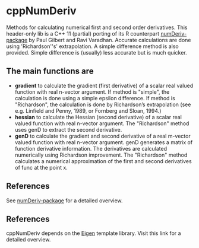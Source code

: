 # cppNumDeriv
Methods for calculating numerical first and second order derivatives. This header-only lib is a C++ 11 (partial) porting of its R counterpart [numDeriv-package](https://cran.r-project.org/web/packages/numDeriv) by Paul Gilbert and Ravi Varadhan.
Accurate calculations are done using 'Richardson''s' extrapolation. A simple difference method is also provided. Simple difference is (usually) less accurate but is much quicker.
## The main functions are
* __gradient__   to calculate the gradient (first derivative) of a scalar real valued function with real n-vector argument. If method is "simple", the calculation is done using a simple epsilon difference. If method is "Richardson", the calculation is done by Richardson’s extrapolation (see e.g.  Linfield and Penny, 1989, or Fornberg and Sloan, 1994.) 
* __hessian__   to calculate the Hessian (second derivative) of a scalar real valued function with real n-vector argument. The "Richardson" method uses genD to extract the second derivative.
* __genD__   to calculate the gradient and second derivative of a real m-vector valued function with real n-vector argument. genD generates a matrix of function derivative information. The derivatives are calculated numerically using Richardson improvement. The "Richardson" method calculates a numerical approximation of the first and second derivatives of func at the point x.

## References
See [numDeriv-package](https://cran.r-project.org/web/packages/numDeriv/numDeriv.pdf) for a detailed overview.

## References
cppNumDeriv depends on the [Eigen](http://eigen.tuxfamily.org/index.php) template library. Visit this link for a detailed overview.

